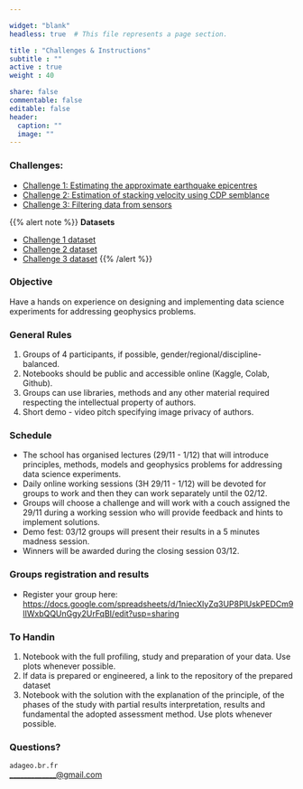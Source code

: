 ```yaml
---

widget: "blank"
headless: true  # This file represents a page section.

title : "Challenges & Instructions"
subtitle : ""
active : true
weight : 40

share: false
commentable: false
editable: false
header:
  caption: ""
  image: ""
---
```


### Challenges:

* [Challenge 1: Estimating the approximate earthquake epicentres](https://docs.google.com/document/d/1nOGZHvSz9fp_tO9xkqIzBhyIEjPsT1uv/edit?usp=sharing&ouid=102364895659292119230&rtpof=true&sd=true)
* [Challenge 2: Estimation of stacking velocity using CDP semblance](https://docs.google.com/document/d/1XHrMZQtCFUH8K5dQTmZqKDF0rJ3MCVi_/edit?usp=sharing&ouid=102364895659292119230&rtpof=true&sd=true)
* [Challenge 3: Filtering data from sensors](https://docs.google.com/document/d/16HBcwkSAMDtNXILKeU-Ul9RE6DEr8WSj/edit?usp=sharing&ouid=102364895659292119230&rtpof=true&sd=true)

{{% alert note %}}
**Datasets**
* [Challenge 1 dataset](https://drive.google.com/drive/folders/1ztekCKKQtslHdATup9h3KQWmVvERtyHC?usp=sharing)
* [Challenge 2 dataset](https://drive.google.com/drive/folders/11D97D1qo8huynWxHYH-rtvxcTxqb_fI9)
* [Challenge 3 dataset](https://drive.google.com/drive/folders/1jOT1DwhBZNqnqL6BfBQ3JmV71QSBL4ha?usp=sharing)
{{% /alert %}}


### Objective

Have a hands on experience on designing and implementing data science experiments for addressing geophysics problems.  

### General Rules

1. Groups of 4 participants, if possible, gender/regional/discipline-balanced.
1. Notebooks should be public and accessible online (Kaggle, Colab, Github).
1. Groups can use libraries, methods and any other material required respecting the intellectual property of authors.
1. Short demo - video pitch specifying image privacy of authors.

### Schedule

- The school has organised lectures (29/11 - 1/12) that will introduce principles, methods, models and geophysics problems for addressing data science experiments.
- Daily online working sessions (3H 29/11 - 1/12) will be devoted for groups to work and then they can work separately until the 02/12.
- Groups will choose a challenge and will work with a couch assigned the 29/11 during a working session who will provide feedback and hints to implement solutions.
- Demo fest: 03/12 groups will present their results in a 5 minutes madness session.
- Winners will be awarded during the closing session 03/12.

### Groups registration and results

- Register your group here: https://docs.google.com/spreadsheets/d/1niecXlyZq3UP8PlUskPEDCm9lIWxbQQUnGgy2UrFqBI/edit?usp=sharing



### To Handin

1. Notebook with the full profiling, study and preparation of your data. Use plots whenever possible.
2. If data is prepared or engineered, a link to the repository of the prepared dataset
3. Notebook with the solution with the explanation of the principle, of the phases of the study with partial     results interpretation, results and fundamental the adopted assessment method. Use plots whenever possible.

### Questions?

`adageo.br.fr`   
_____________@gmail.com
